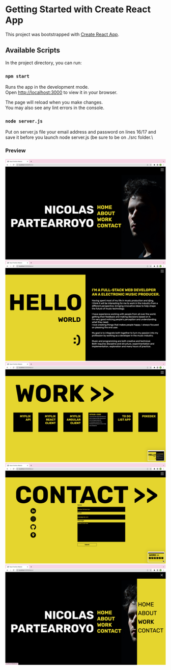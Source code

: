 # Getting Started with Create React App

This project was bootstrapped with [Create React App](https://github.com/facebook/create-react-app).

## Available Scripts

In the project directory, you can run:

### `npm start`

Runs the app in the development mode.\
Open [http://localhost:3000](http://localhost:3000) to view it in your browser.

The page will reload when you make changes.\
You may also see any lint errors in the console.

### `node server.js`

Put on server.js file your email address and password on lines 16/17 and save it before you launch node server.js (be sure to be on ./src folder.\

### Preview

![plot](./public/assets/preview1.png)
![plot](./public/assets/preview2.png)
![plot](./public/assets/preview3.png)
![plot](./public/assets/preview4.png)
![plot](./public/assets/preview5.png)


